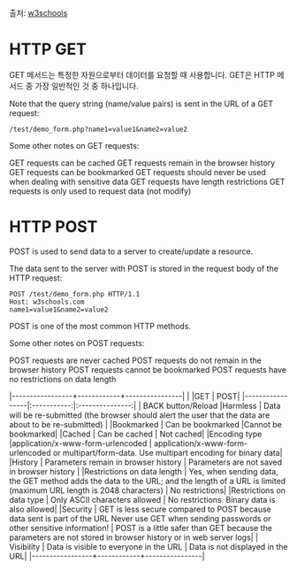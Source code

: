 출처: [w3schools](https://www.w3schools.com/tags/ref_httpmethods.asp)


# HTTP GET

GET 메서드는 특정한 자원으로부터 데이터를 요청할 때 사용합니다.
GET은 HTTP 메서드 중 가장 일반적인 것 중 하나입니다.

Note that the query string (name/value pairs) is sent in the URL of a GET request:
```
/test/demo_form.php?name1=value1&name2=value2
```
Some other notes on GET requests:

GET requests can be cached
GET requests remain in the browser history
GET requests can be bookmarked
GET requests should never be used when dealing with sensitive data
GET requests have length restrictions
GET requests is only used to request data (not modify)


# HTTP POST

POST is used to send data to a server to create/update a resource.

The data sent to the server with POST is stored in the request body of the HTTP request:
```
POST /test/demo_form.php HTTP/1.1
Host: w3schools.com
name1=value1&name2=value2
```
POST is one of the most common HTTP methods.

Some other notes on POST requests:

POST requests are never cached
POST requests do not remain in the browser history
POST requests cannot be bookmarked
POST requests have no restrictions on data length



|-----------------+------------+----------------|
|                 |GET         |            POST|
|-----------------|:-----------:|:---------------:|
| BACK button/Reload |Harmless |	Data will be re-submitted (the browser should alert the user that the data are about to be re-submitted) |
|Bookmarked | Can be bookmarked |Cannot be bookmarked|
|Cached | Can be cached | Not cached|
|Encoding type |application/x-www-form-urlencoded | application/x-www-form-urlencoded or multipart/form-data. Use multipart encoding for binary data|
|History | Parameters remain in browser history | Parameters are not saved in browser history |
|Restrictions on data length | Yes, when sending data, the GET method adds the data to the URL; and the length of a URL is limited (maximum URL length is 2048 characters) | No restrictions|
|Restrictions on data type | Only ASCII characters allowed | No restrictions. Binary data is also allowed|
|Security | GET is less secure compared to POST because data sent is part of the URL  Never use GET when sending passwords or other sensitive information! | POST is a little safer than GET because the parameters are not stored in browser history or in web server logs|
| Visibility | Data is visible to everyone in the URL | Data is not displayed in the URL|
|-----------------+------------+----------------|

